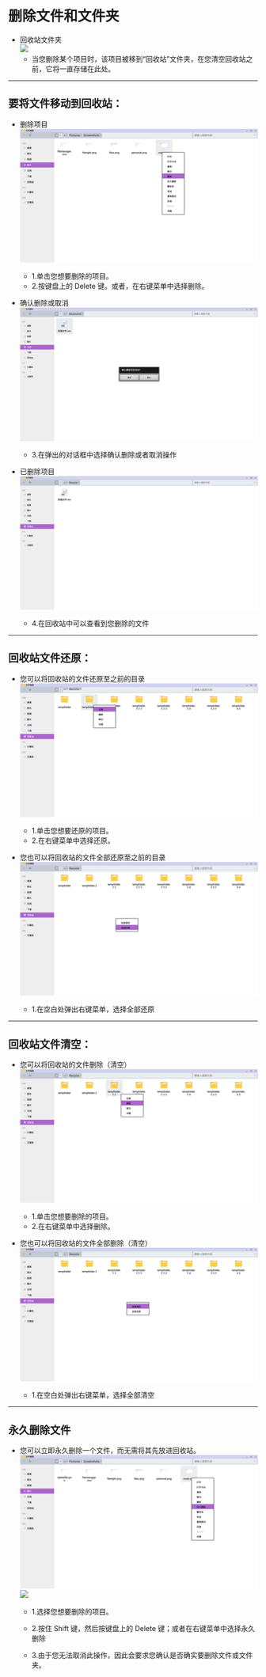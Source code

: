 # 删除文件和文件夹

- 回收站文件夹  
![](../pic/soft/recycle.png)
  - 当您删除某个项目时，该项目被移到“回收站”文件夹，在您清空回收站之前，它将一直存储在此处。

***
## 要将文件移动到回收站：

- 删除项目
![](../pic/soft/deletefile.png)
  - 1.单击您想要删除的项目。
  - 2.按键盘上的 Delete 键。或者，在右键菜单中选择删除。

- 确认删除或取消
![](../pic/soft/deletefile1.png)
  - 3.在弹出的对话框中选择确认删除或者取消操作

- 已删除项目
![](../pic/soft/recycle1.png)
  - 4.在回收站中可以查看到您删除的文件

***
## 回收站文件还原：
- 您可以将回收站的文件还原至之前的目录
![](../pic/soft/singlerestore.png)

  - 1.单击您想要还原的项目。
  - 2.在右键菜单中选择还原。

- 您也可以将回收站的文件全部还原至之前的目录
![](../pic/soft/allrestore.png)

  - 1.在空白处弹出右键菜单，选择全部还原
  
***
## 回收站文件清空：
- 您可以将回收站的文件删除（清空）
![](../pic/soft/singleempty.png)

  - 1.单击您想要删除的项目。
  - 2.在右键菜单中选择删除。
 
- 您也可以将回收站的文件全部删除（清空）
![](../pic/soft/allempty.png)

  - 1.在空白处弹出右键菜单，选择全部清空
***
## 永久删除文件

- 您可以立即永久删除一个文件，而无需将其先放进回收站。
![](../pic/soft/deletefilepermanent.png)
![](../pic/soft/deleteforce.png)

  - 1.选择您想要删除的项目。

  - 2.按住 Shift 键，然后按键盘上的 Delete 键；或者在右键菜单中选择永久删除
 
  - 3.由于您无法取消此操作，因此会要求您确认是否确实要删除文件或文件夹。
